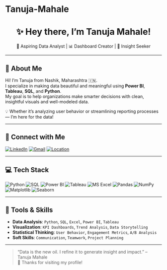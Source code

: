 # Tanuja-Mahale

<h1 align="center">✨ Hey there, I’m Tanuja Mahale!</h1>

<p align="center">
  💼 Aspiring Data Analyst | 📊 Dashboard Creator | 🧠 Insight Seeker
</p>

---

## 🌸 About Me

Hi! I’m Tanuja from Nashik, Maharashtra 🇮🇳.  
I specialize in making data beautiful and meaningful using **Power BI**, **Tableau**, **SQL**, and **Python**.  
My goal is to help organizations make smarter decisions with clean, insightful visuals and well-modeled data.

💡 Whether it’s analyzing user behavior or streamlining reporting processes — I’m here for the data!

---

## 🔗 Connect with Me

[![LinkedIn](https://img.shields.io/badge/LinkedIn-Connect-blue?style=for-the-badge&logo=linkedin)](https://www.linkedin.com/in/mahale-tanuja-978354322)
[![Gmail](https://img.shields.io/badge/Email-tanujamahale58@gmail.com-red?style=for-the-badge&logo=gmail&logoColor=white)](mailto:tanujamahale58@gmail.com)
[![Location](https://img.shields.io/badge/Nashik%2C%20India-%F0%9F%87%AE%F0%9F%87%B3-lightgrey?style=for-the-badge)](#)

---

## 💻 Tech Stack

![Python](https://img.shields.io/badge/-Python-3776AB?style=for-the-badge&logo=python&logoColor=white)
![SQL](https://img.shields.io/badge/-MySQL-4479A1?style=for-the-badge&logo=mysql&logoColor=white)
![Power BI](https://img.shields.io/badge/-PowerBI-F2C811?style=for-the-badge&logo=powerbi&logoColor=black)
![Tableau](https://img.shields.io/badge/-Tableau-E97627?style=for-the-badge&logo=tableau&logoColor=white)
![MS Excel](https://img.shields.io/badge/-MS%20Excel-217346?style=for-the-badge&logo=microsoft-excel&logoColor=white)
![Pandas](https://img.shields.io/badge/-Pandas-150458?style=for-the-badge&logo=pandas&logoColor=white)
![NumPy](https://img.shields.io/badge/-NumPy-013243?style=for-the-badge&logo=numpy&logoColor=white)
![Matplotlib](https://img.shields.io/badge/-Matplotlib-11557C?style=for-the-badge&logo=matplotlib&logoColor=white)
![Seaborn](https://img.shields.io/badge/-Seaborn-46b3e6?style=for-the-badge&logo=python&logoColor=white)

---

## 🧰 Tools & Skills

- **Data Analysis**: `Python`, `SQL`, `Excel`, `Power BI`, `Tableau`
- **Visualization**: `KPI Dashboards`, `Trend Analysis`, `Data Storytelling`
- **Statistical Thinking**: `User Behavior`, `Engagement Metrics`, `A/B Analysis`
- **Soft Skills**: `Communication`, `Teamwork`, `Project Planning`

---

> “Data is the new oil. I refine it to generate insight and impact.” – Tanuja Mahale  
🌟 Thanks for visiting my profile!
